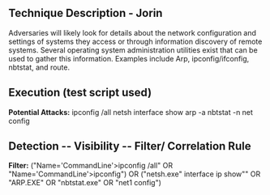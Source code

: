 ## Technique Description - Jorin 

Adversaries will likely look for details about the network configuration and settings of systems they access or through information discovery of remote systems. Several operating system administration utilities exist that can be used to gather this information. Examples include Arp, ipconfig/ifconfig, nbtstat, and route.


## Execution (test script used)

**Potential Attacks:** ipconfig /all
netsh interface show
arp -a
nbtstat -n
net config

## Detection -- Visibility -- Filter/ Correlation Rule

**Filter:** ("Name='CommandLine'>ipconfig  /all" OR "Name='CommandLine'>ipconfig") OR ("netsh.exe" interface ip show"" OR "ARP.EXE" OR "nbtstat.exe" OR "net1 config")
